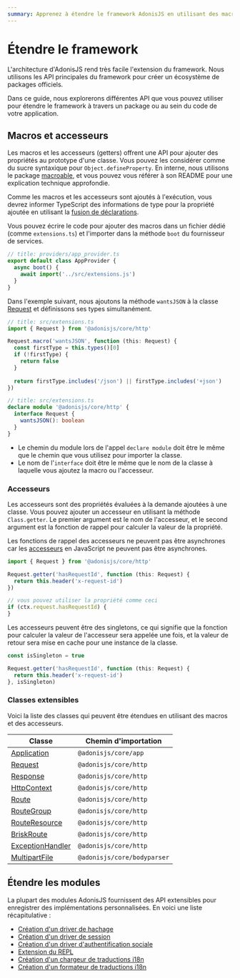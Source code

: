 ```yaml
---
summary: Apprenez à étendre le framework AdonisJS en utilisant des macros et des accesseurs (getters).
---
```


# Étendre le framework

L'architecture d'AdonisJS rend très facile l'extension du framework. Nous utilisons les API principales du framework pour créer un écosystème de packages officiels.

Dans ce guide, nous explorerons différentes API que vous pouvez utiliser pour étendre le framework à travers un package ou au sein du code de votre application.

## Macros et accesseurs

Les macros et les accesseurs (getters) offrent une API pour ajouter des propriétés au prototype d'une classe. Vous pouvez les considérer comme du sucre syntaxique pour `Object.defineProperty`. En interne, nous utilisons le package [macroable](https://github.com/poppinss/macroable), et vous pouvez vous référer à son README pour une explication technique approfondie.

Comme les macros et les accesseurs sont ajoutés à l'exécution, vous devrez informer TypeScript des informations de type pour la propriété ajoutée en utilisant la [fusion de déclarations](https://www.typescriptlang.org/docs/handbook/declaration-merging.html).

Vous pouvez écrire le code pour ajouter des macros dans un fichier dédié (comme `extensions.ts`) et l'importer dans la méthode `boot` du fournisseur de services.

```ts
// title: providers/app_provider.ts
export default class AppProvider {
  async boot() {
    await import('../src/extensions.js')
  }
}
```

Dans l'exemple suivant, nous ajoutons la méthode `wantsJSON` à la classe [Request](../basics/request.md) et définissons ses types simultanément.

```ts
// title: src/extensions.ts
import { Request } from '@adonisjs/core/http'

Request.macro('wantsJSON', function (this: Request) {
  const firstType = this.types()[0]
  if (!firstType) {
    return false
  }
  
  return firstType.includes('/json') || firstType.includes('+json')
})
```

```ts
// title: src/extensions.ts
declare module '@adonisjs/core/http' {
  interface Request {
    wantsJSON(): boolean
  }
}
```
- Le chemin du module lors de l'appel `declare module` doit être le même que le chemin que vous utilisez pour importer la classe.
- Le nom de l'`interface` doit être le même que le nom de la classe à laquelle vous ajoutez la macro ou l'accesseur.

### Accesseurs

Les accesseurs sont des propriétés évaluées à la demande ajoutées à une classe. Vous pouvez ajouter un accesseur en utilisant la méthode `Class.getter`. Le premier argument est le nom de l'accesseur, et le second argument est la fonction de rappel pour calculer la valeur de la propriété.

Les fonctions de rappel des accesseurs ne peuvent pas être asynchrones car les [accesseurs](https://developer.mozilla.org/en-US/docs/Web/JavaScript/Reference/Functions/get) en JavaScript ne peuvent pas être asynchrones.

```ts
import { Request } from '@adonisjs/core/http'

Request.getter('hasRequestId', function (this: Request) {
  return this.header('x-request-id')
})

// vous pouvez utiliser la propriété comme ceci
if (ctx.request.hasRequestId) {
}
```

Les accesseurs peuvent être des singletons, ce qui signifie que la fonction pour calculer la valeur de l'accesseur sera appelée une fois, et la valeur de retour sera mise en cache pour une instance de la classe.

```ts
const isSingleton = true

Request.getter('hasRequestId', function (this: Request) {
  return this.header('x-request-id')
}, isSingleton)
```

### Classes extensibles

Voici la liste des classes qui peuvent être étendues en utilisant des macros et des accesseurs.

| Classe                                                                                          | Chemin d'importation                 |
|------------------------------------------------------------------------------------------------|-----------------------------|
| [Application](https://github.com/adonisjs/application/blob/main/src/application.ts)            | `@adonisjs/core/app`        |
| [Request](https://github.com/adonisjs/http-server/blob/main/src/request.ts)                    | `@adonisjs/core/http`       |
| [Response](https://github.com/adonisjs/http-server/blob/main/src/response.ts)                  | `@adonisjs/core/http`       |
| [HttpContext](https://github.com/adonisjs/http-server/blob/main/src/http_context/main.ts)      | `@adonisjs/core/http`       |
| [Route](https://github.com/adonisjs/http-server/blob/main/src/router/route.ts)                 | `@adonisjs/core/http`       |
| [RouteGroup](https://github.com/adonisjs/http-server/blob/main/src/router/group.ts)            | `@adonisjs/core/http`       |
| [RouteResource](https://github.com/adonisjs/http-server/blob/main/src/router/resource.ts)      | `@adonisjs/core/http`       |
| [BriskRoute](https://github.com/adonisjs/http-server/blob/main/src/router/brisk.ts)            | `@adonisjs/core/http`       |
| [ExceptionHandler](https://github.com/adonisjs/http-server/blob/main/src/exception_handler.ts) | `@adonisjs/core/http`       |
| [MultipartFile](https://github.com/adonisjs/bodyparser/blob/main/src/multipart/file.ts)        | `@adonisjs/core/bodyparser` |


## Étendre les modules

La plupart des modules AdonisJS fournissent des API extensibles pour enregistrer des implémentations personnalisées. En voici une liste récapitulative :

- [Création d'un driver de hachage](../security/hashing.md#creating-a-custom-hash-driver)
- [Création d'un driver de session](../basics/session.md#creating-a-custom-session-store)
- [Création d'un driver d'authentification sociale](../authentication/social_authentication.md#creating-a-custom-social-driver)
- [Extension du REPL](../digging_deeper/repl.md#adding-custom-methods-to-repl)
- [Création d'un chargeur de traductions i18n](../digging_deeper/i18n.md#creating-a-custom-translation-loader)
- [Création d'un formateur de traductions i18n](../digging_deeper/i18n.md#creating-a-custom-translation-formatter)
